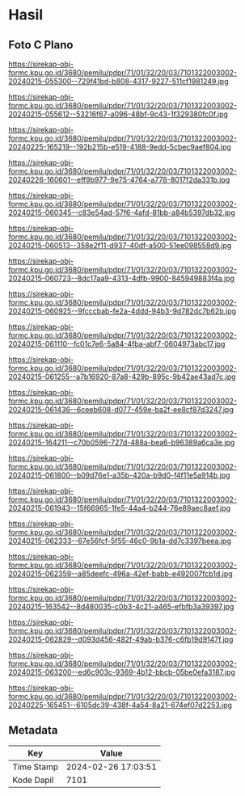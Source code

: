# Hasil

## Foto C Plano

https://sirekap-obj-formc.kpu.go.id/3680/pemilu/pdpr/71/01/32/20/03/7101322003002-20240215-055300--729f41bd-b808-4317-9227-511cf1981249.jpg

https://sirekap-obj-formc.kpu.go.id/3680/pemilu/pdpr/71/01/32/20/03/7101322003002-20240215-055612--53216f67-a096-48bf-9c43-1f329380fc0f.jpg

https://sirekap-obj-formc.kpu.go.id/3680/pemilu/pdpr/71/01/32/20/03/7101322003002-20240225-165219--192b215b-e519-4188-9edd-5cbec9aef804.jpg

https://sirekap-obj-formc.kpu.go.id/3680/pemilu/pdpr/71/01/32/20/03/7101322003002-20240226-160601--eff9b977-9e75-4764-a778-8017f2da331b.jpg

https://sirekap-obj-formc.kpu.go.id/3680/pemilu/pdpr/71/01/32/20/03/7101322003002-20240215-060345--c83e54ad-57f6-4afd-81bb-a84b5397db32.jpg

https://sirekap-obj-formc.kpu.go.id/3680/pemilu/pdpr/71/01/32/20/03/7101322003002-20240215-060513--358e2f11-d937-40df-a500-51ee098558d9.jpg

https://sirekap-obj-formc.kpu.go.id/3680/pemilu/pdpr/71/01/32/20/03/7101322003002-20240215-060723--8dc17aa9-4313-4dfb-9900-845949883f4a.jpg

https://sirekap-obj-formc.kpu.go.id/3680/pemilu/pdpr/71/01/32/20/03/7101322003002-20240215-060925--9fcccbab-fe2a-4ddd-94b3-9d782dc7b62b.jpg

https://sirekap-obj-formc.kpu.go.id/3680/pemilu/pdpr/71/01/32/20/03/7101322003002-20240215-061110--fc01c7e6-5a84-4fba-abf7-0604973abc17.jpg

https://sirekap-obj-formc.kpu.go.id/3680/pemilu/pdpr/71/01/32/20/03/7101322003002-20240215-061255--a7b16920-87a8-429b-895c-9b42ae43ad7c.jpg

https://sirekap-obj-formc.kpu.go.id/3680/pemilu/pdpr/71/01/32/20/03/7101322003002-20240215-061436--6ceeb608-d077-459e-ba2f-ee8cf87d3247.jpg

https://sirekap-obj-formc.kpu.go.id/3680/pemilu/pdpr/71/01/32/20/03/7101322003002-20240215-164211--c70b0596-727d-488a-bea6-b96389a6ca3e.jpg

https://sirekap-obj-formc.kpu.go.id/3680/pemilu/pdpr/71/01/32/20/03/7101322003002-20240215-061800--b09d76e1-a35b-420a-b9d0-f4f11e5a914b.jpg

https://sirekap-obj-formc.kpu.go.id/3680/pemilu/pdpr/71/01/32/20/03/7101322003002-20240215-061943--15f66965-1fe5-44a4-b244-76e89aec8aef.jpg

https://sirekap-obj-formc.kpu.go.id/3680/pemilu/pdpr/71/01/32/20/03/7101322003002-20240215-062333--67e56fcf-5f55-46c0-9b1a-dd7c3397beea.jpg

https://sirekap-obj-formc.kpu.go.id/3680/pemilu/pdpr/71/01/32/20/03/7101322003002-20240215-062359--a85deefc-496a-42ef-babb-e492007fcb1d.jpg

https://sirekap-obj-formc.kpu.go.id/3680/pemilu/pdpr/71/01/32/20/03/7101322003002-20240215-163542--8d480035-c0b3-4c21-a465-efbfb3a39397.jpg

https://sirekap-obj-formc.kpu.go.id/3680/pemilu/pdpr/71/01/32/20/03/7101322003002-20240215-062829--d093d456-482f-49ab-b376-c6fb19d9147f.jpg

https://sirekap-obj-formc.kpu.go.id/3680/pemilu/pdpr/71/01/32/20/03/7101322003002-20240215-063200--ed6c903c-9369-4b12-bbcb-05be0efa3187.jpg

https://sirekap-obj-formc.kpu.go.id/3680/pemilu/pdpr/71/01/32/20/03/7101322003002-20240225-165451--6105dc39-438f-4a54-8a21-674ef07d2253.jpg


## Metadata

| Key        | Value               |
| ---------- | ------------------- |
| Time Stamp | 2024-02-26 17:03:51 |
| Kode Dapil | 7101                |



